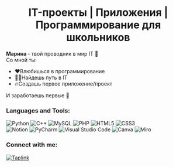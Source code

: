 <H1 align = "center">IT-проекты | Приложения | Программирование для школьников </H1>

<B>Марина </B> - твой проводник в мир IT 💫<BR>
Со мной ты:
<UL>
<LI>❤Влюбишься в программирование
<LI>👨‍💻Найдешь путь в IT
<LI>🔥Создашь первое приложение/проект
</UL>
И заработаешь первые 💸

### Languages and Tools: 
  ![Python](https://img.shields.io/badge/python-3670A0?style=for-the-badge&logo=python&logoColor=ffdd54)
  ![C++](https://img.shields.io/badge/c++-%2300599C.svg?style=for-the-badge&logo=c%2B%2B&logoColor=white)
  ![MySQL](https://img.shields.io/badge/mysql-%2300f.svg?style=for-the-badge&logo=mysql&logoColor=white)
  ![PHP](https://img.shields.io/badge/php-%23777BB4.svg?style=for-the-badge&logo=php&logoColor=white)
  ![HTML5](https://img.shields.io/badge/html5-%23E34F26.svg?style=for-the-badge&logo=html5&logoColor=white)
  ![CSS3](https://img.shields.io/badge/css3-%231572B6.svg?style=for-the-badge&logo=css3&logoColor=white)
  <BR>
    	![Notion](https://img.shields.io/badge/Notion-%23000000.svg?style=for-the-badge&logo=notion&logoColor=white)
    ![PyCharm](https://img.shields.io/badge/pycharm-143?style=for-the-badge&logo=pycharm&logoColor=black&color=black&labelColor=green)
    ![Visual Studio Code](https://img.shields.io/badge/Visual%20Studio%20Code-0078d7.svg?style=for-the-badge&logo=visual-studio-code&logoColor=white)
    ![Canva](https://img.shields.io/badge/Canva-%2300C4CC.svg?style=for-the-badge&logo=Canva&logoColor=white)
    ![Miro](https://img.shields.io/badge/miro-3670A0?style=for-the-badge&logo=miro&logoColor=ffdd54)

 ###  Connect with me:
[![Taplink](https://img.shields.io/badge/taplink-3670A0?style=for-the-badge&logo=taplink&logoColor=ffdd54)](https://taplink.cc/iteacherma) 
